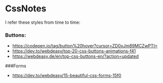# CssNotes

I refer these styles from time to time:

### Buttons:
- https://codepen.io/tag/button%20hover?cursor=ZD0xJm89MCZwPTI=
- https://dev.to/webdeasy/top-20-css-buttons-animations-f41
- https://webdeasy.de/en/top-css-buttons-en/?action=updated



###Forms
- https://dev.to/webdeasy/15-beautiful-css-forms-15f0
